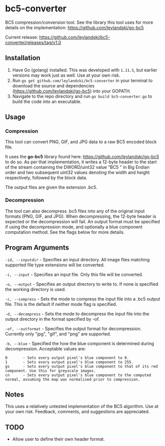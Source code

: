 # bc5-converter
BC5 compression/conversion tool. See the library this tool uses for more details on the implementation: https://github.com/leylandski/go-bc5

Current release: https://github.com/leylandski/bc5-converter/releases/tag/v1.0
 
## Installation
1. Have Go (golang) installed. This was developed with `1.11.5`, but earlier versions may work just as well. Use at your own risk.
1. Run `go get github.com/leylandski/bc5-converter` in your terminal to download the source and dependencies (https://github.com/leylandski/go-bc5) into your GOPATH.
1. Navigate to the repo directory and run `go build bc5-converter.go` to build the code into an executable.
 
## Usage
### Compression
This tool can convert PNG, GIF, and JPG data to a raw BC5 encoded block file. 

It uses the **go-bc5** library found here: https://github.com/leylandski/go-bc5 to do so. As per that implementation, it writes a 12-byte header to the start of the stream containing the DWORD/uint32 value "BC5 " in Big Endian order and two subsequent uint32 values denoting the width and height respectively, followed by the block data.
 
The output files are given the extension .bc5.
 
### Decompression
The tool can also decompress .bc5 files into any of the original input formats (PNG, GIF, and JPG). When decompressing, the 12-byte header is expected or the decompression will fail. An output format must be specified if using the decompression mode, and optionally a blue component computation method. See the flags below for more details.
 
## Program Arguments
`-id, --inputdir` - Specifies an input directory. All image files matching supported file type extensions will be converted.
 
`-i, --input` - Specifies an input file. Only this file will be converted.
 
`-o, --output` - Specifies an output directory to write to. If none is specified the working directory is used.
 
`-c, --compress` - Sets the mode to compress the input file into a .bc5 output file. This is the default if neither mode flag is specified.

`-d, --decompress` - Sets the mode to decompress the input file into the output directory in the format specified by -of.

`-of, --outformat` - Specifies the output format for decompression. Currently only "jpg", "gif", and "png" are supported.
 
`-b, --blue` - Specified the how the blue component is determined during decompression. Acceptable values are:
 ```
0		- Sets every output pixel's blue component to 0.
1		- Sets every output pixel's blue component to 255.
gs		- Sets every output pixel's blue component to that of its red component. Use this for greyscale images.
cn		- Sets every output pixel's blue component to the computed normal, assuming the map was normalised prior to compression.
```

## Notes
This uses a relatively untested implementation of the BC5 algorithm. Use at your own risk. Feedback, comments, and suggestions are appreciated.

## TODO
* Allow user to define their own header format.
